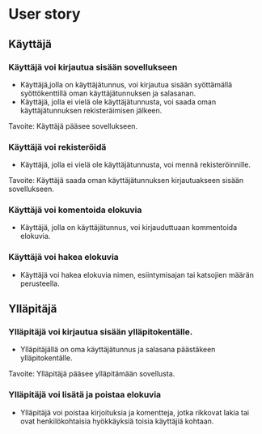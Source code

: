 # User story

## Käyttäjä
### Käyttäjä voi kirjautua sisään sovellukseen
- Käyttäjä,jolla on käyttäjätunnus, voi kirjautua sisään syöttämällä syöttökenttillä oman käyttäjätunnuksen ja salasanan.
- Käyttäjä, jolla ei vielä ole käyttäjätunnusta, voi saada oman käyttäjätunnuksen rekisteräimisen jälkeen.

Tavoite: Käyttäjä pääsee sovellukseen.

### Käyttäjä voi rekisteröidä
- Käyttäjä, jolla ei vielä ole käyttäjätunnusta, voi mennä rekisteröinnille.

Tavoite: Käyttäjä saada oman käyttäjätunnuksen kirjautuakseen sisään sovellukseen.

### Käyttäjä voi komentoida elokuvia
- Käyttäjä, jolla on käyttäjätunnus, voi kirjauduttuaan kommentoida elokuvia.

### Käyttäjä voi hakea elokuvia
- Käyttäjä voi hakea elokuvia nimen, esiintymisajan tai katsojien määrän perusteella.

## Ylläpitäjä
### Ylläpitäjä voi kirjautua sisään ylläpitokentälle.
- Ylläpitäjällä on oma käyttäjätunnus ja salasana päästäkeen ylläpitokentälle.

Tavoite: Ylläpitäjä pääsee ylläpitämään sovellusta.

### Ylläpitäjä voi lisätä ja poistaa elokuvia
- Ylläpitäjä voi poistaa kirjoituksia ja komentteja, jotka rikkovat lakia tai ovat henkilökohtaisia hyökkäyksiä toisia käyttäjiä kohtaan.
